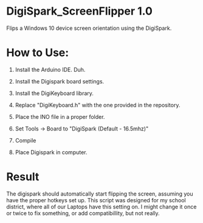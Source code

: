 # DigiSpark_ScreenFlipper 1.0
Flips a Windows 10 device screen orientation using the DigiSpark. 

# How to Use: 

1. Install the Arduino IDE. Duh.

2. Install the Digispark board settings.

3. Install the DigiKeyboard library.

4. Replace "DigiKeyboard.h" with the one provided in the repository.

5. Place the INO file in a proper folder.

6. Set Tools -> Board to "DigiSpark (Default - 16.5mhz)"

7. Compile 

8. Place Digispark in computer.

# Result

The digispark should automatically start flipping the screen, assuming you have the proper hotkeys set up. This script was designed for my school district, where all of our Laptops have this setting on. I might change it once or twice to fix something, or add compatibillity, but not really. 
